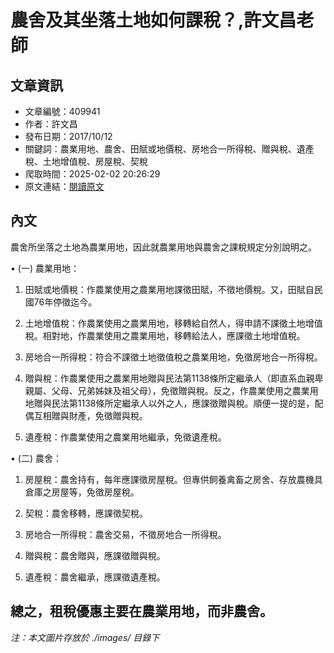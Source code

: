 # 農舍及其坐落土地如何課稅？,許文昌老師

## 文章資訊
- 文章編號：409941
- 作者：許文昌
- 發布日期：2017/10/12
- 關鍵詞：農業用地、農舍、田賦或地價稅、房地合一所得稅、贈與稅、遺產稅、土地增值稅、房屋稅、契稅
- 爬取時間：2025-02-02 20:26:29
- 原文連結：[閱讀原文](https://real-estate.get.com.tw/Columns/detail.aspx?no=409941)

## 內文
農舍所坐落之土地為農業用地，因此就農業用地與農舍之課稅規定分別說明之。

• (一) 農業用地：

1. 田賦或地價稅：作農業使用之農業用地課徵田賦，不徵地價稅。又，田賦自民國76年停徵迄今。

2. 土地增值稅：作農業使用之農業用地，移轉給自然人，得申請不課徵土地增值稅。相對地，作農業使用之農業用地，移轉給法人，應課徵土地增值稅。

3. 房地合一所得稅：符合不課徵土地徵值稅之農業用地，免徵房地合一所得稅。

4. 贈與稅：作農業使用之農業用地贈與民法第1138條所定繼承人（即直系血親卑親屬、父母、兄弟姊妹及祖父母），免徵贈與稅。反之，作農業使用之農業用地贈與民法第1138條所定繼承人以外之人，應課徵贈與稅。順便一提的是，配偶互相贈與財產，免徵贈與稅。

5. 遺產稅：作農業使用之農業用地繼承，免徵遺產稅。

• (二) 農舍：

1. 房屋稅：農舍持有，每年應課徵房屋稅。但專供飼養禽畜之房舍、存放農機具倉庫之房屋等，免徵房屋稅。

2. 契稅：農舍移轉，應課徵契稅。

3. 房地合一所得稅：農舍交易，不徵房地合一所得稅。

4. 贈與稅：農舍贈與，應課徵贈與稅。

5. 遺產稅：農舍繼承，應課徵遺產稅。

總之，租稅優惠主要在農業用地，而非農舍。
---
*注：本文圖片存放於 ./images/ 目錄下*
